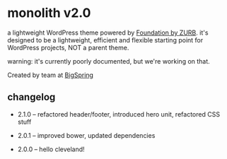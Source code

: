 monolith v2.0
=============

a lightweight WordPress theme powered by [Foundation by ZURB](http://foundation.zurb.com/). it's designed to be a lightweight, efficient and flexible starting point for WordPress projects, NOT a parent theme.

warning: it's currently poorly documented, but we're working on that.

Created by team at [BigSpring](http://www.bigspring.co.uk)

changelog
-----

* 2.1.0 – refactored header/footer, introduced hero unit, refactored CSS stuff

* 2.0.1 – improved bower, updated dependencies
* 2.0.0 – hello cleveland!
